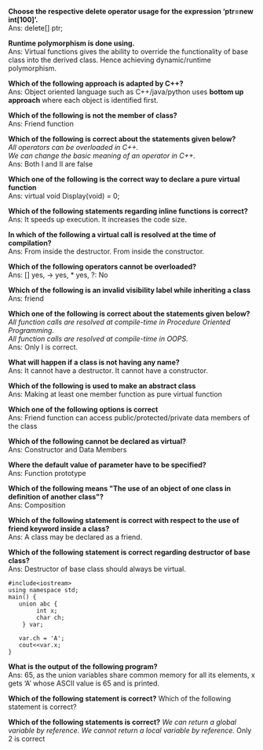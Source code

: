 **Choose the respective delete operator usage for the expression ‘ptr=new int[100]’.** <br/>
Ans: delete[] ptr;<br/>

**Runtime polymorphism is done using.** <br/>
Ans: Virtual functions gives the ability to override the functionality of base class into the derived class. Hence achieving dynamic/runtime polymorphism.<br/>

**Which of the following approach is adapted by C++?** <br/>
Ans: Object oriented language such as C++/java/python uses **bottom up approach** where each object is identified first.<br/>

**Which of the following is not the member of class?** <br/>
Ans: Friend function<br/>

**Which of the following is correct about the statements given below?** <br/>
*All operators can be overloaded in C++.* <br/>
*We can change the basic meaning of an operator in C++.*<br/>
Ans: Both I and II are false<br/>

**Which one of the following is the correct way to declare a pure virtual function** <br/>
Ans: virtual void Display(void) = 0;<br/>

**Which of the following statements regarding inline functions is correct?** <br/>
Ans: It speeds up execution. It increases the code size.<br/>

**In which of the following a virtual call is resolved at the time of compilation?** <br/>
Ans: From inside the destructor. From inside the constructor.<br/>

**Which of the following operators cannot be overloaded?** <br/>
Ans: [] yes, -> yes, * yes, ?: No<br/>

**Which of the following is an invalid visibility label while inheriting a class**  <br/>
Ans: friend<br/>

**Which one of the following is correct about the statements given below?**<br/>
*All function calls are resolved at compile-time in Procedure Oriented Programming.*<br/>
*All function calls are resolved at compile-time in OOPS.*<br/>
Ans: Only I is correct.<br/>

**What will happen if a class is not having any name?**<br/>
Ans: It cannot have a destructor. It cannot have a constructor.<br/>

**Which of the following is used to make an abstract class**<br/>
Ans: Making at least one member function as pure virtual function<br/>

**Which one of the following options is correct**<br/>
Ans: Friend function can access public/protected/private data members of the class<br/>

**Which of the following cannot be declared as virtual?**<br/>
Ans: Constructor and Data Members<br/>

**Where the default value of parameter have to be specified?**<br/>
Ans: Function prototype<br/>

**Which of the following means "The use of an object of one class in definition of another class"?** <br/>
Ans: Composition<br/>

**Which of the following statement is correct with respect to the use of friend keyword inside a class?** <br/>
Ans: A class may be declared as a friend.<br/>

**Which of the following statement is correct regarding destructor of base class?** <br/>
Ans: Destructor of base class should always be virtual.<br/>

```
#include<iostream>
using namespace std;
main() {	
   union abc {
		int x;
		char ch;
	} var;
	
   var.ch = 'A';
   cout<<var.x;
}
```
**What is the output of the following program?** <br/>
Ans: 65, as the union variables share common memory for all its elements, x gets ‘A’ whose ASCII value is 65 and is printed.<br/>

**Which of the following statement is correct?**
Which of the following statement is correct? <br/>

**Which of the following statements is correct?**
*We can return a global variable by reference.*
*We cannot return a local variable by reference.*
Only 2 is correct